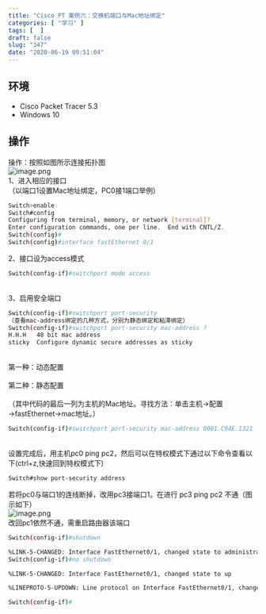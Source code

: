 ```yaml
---
title: "Cisco PT 案例六：交换机端口与Mac地址绑定"
categories: [ "学习" ]
tags: [  ]
draft: false
slug: "347"
date: "2020-06-19 09:51:04"
---
```


<a name="7V7nm"></a>
## 环境
- Cisco Packet Tracer 5.3
- Windows 10
<a name="4z7HD"></a>
## 操作
操作：按照如图所示连接拓扑图<br />![image.png](https://cdn.nlark.com/yuque/0/2020/png/376635/1592213996389-581a7c5e-27e5-4dab-9968-c7052b6eb00d.png#align=left&display=inline&height=332&margin=%5Bobject%20Object%5D&name=image.png&originHeight=332&originWidth=603&size=14827&status=done&style=none&width=603)<br />1、进入相应的接口<br />（以端口1设置Mac地址绑定，PC0接1端口举例）
```bash
Switch>enable
Switch#config
Configuring from terminal, memory, or network [terminal]?
Enter configuration commands, one per line.  End with CNTL/Z.
Switch(config)#
Switch(config)#interface fastEthernet 0/1
```
2、接口设为access模式
```bash
Switch(config-if)#switchport mode access
```

<br />3、启用安全端口
```bash
Switch(config-if)#switchport port-security
（查看mac-address绑定的几种方式，分别为静态绑定和粘滞绑定）
Switch(config-if)#switchport port-security mac-address ?
H.H.H   48 bit mac address
sticky  Configure dynamic secure addresses as sticky
```

<br />第一种：动态配置<br />
<br />第二种：静态配置<br />
<br />（其中代码的最后一列为主机的Mac地址。寻找方法：单击主机→配置→fastEthernet→mac地址。）
```bash
Switch(config-if)#switchport port-security mac-address 0001.C94E.1321
```

<br />设置完成后，用主机pc0 ping pc2，然后可以在特权模式下通过以下命令查看以下(ctrl+z,快速回到特权模式下)
```bash
Switch#show port-security address
```
若将pc0与端口1的连线断掉，改用pc3接端口1。在进行 pc3 ping pc2 不通（图示如下）<br />![image.png](https://cdn.nlark.com/yuque/0/2020/png/376635/1592214497874-2e582696-fad4-4174-a443-abd0b2d58c46.png#align=left&display=inline&height=334&margin=%5Bobject%20Object%5D&name=image.png&originHeight=334&originWidth=554&size=15703&status=done&style=none&width=554)<br />改回pc1依然不通，需重启路由器该端口
```bash
Switch(config-if)#shutdown

%LINK-5-CHANGED: Interface FastEthernet0/1, changed state to administratively down
Switch(config-if)#no shutdown

%LINK-5-CHANGED: Interface FastEthernet0/1, changed state to up

%LINEPROTO-5-UPDOWN: Line protocol on Interface FastEthernet0/1, changed state to up

Switch(config-if)#
```
